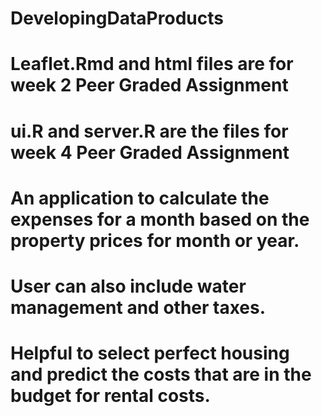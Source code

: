 # DevelopingDataProducts

# Leaflet.Rmd and html files are for week 2 Peer Graded Assignment

# ui.R and server.R are the files for week 4 Peer Graded Assignment
# An application to calculate the expenses for a month based on the property prices for month or year. 
# User can also include water management and other taxes. 
# Helpful to select perfect housing and predict the costs that are in the budget for rental costs.
